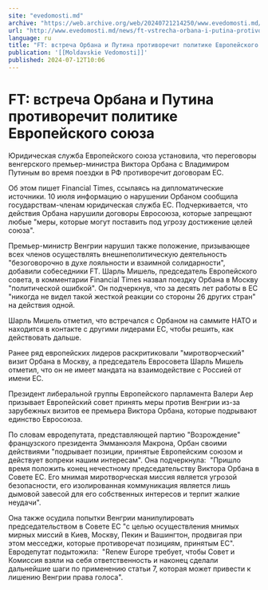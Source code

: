 ```yaml
---
site: "evedomosti.md"
archive: "https://web.archive.org/web/20240721214250/www.evedomosti.md/news/ft-vstrecha-orbana-i-putina-protivorechit-politike-evropejsk"
url: "http://www.evedomosti.md/news/ft-vstrecha-orbana-i-putina-protivorechit-politike-evropejsk"
language: ru
title: "FT: встреча Орбана и Путина противоречит политике Европейского союза"
publication: '[[Moldavskie Vedomosti]]'
published: 2024-07-12T10:06
---
```


# FT: встреча Орбана и Путина противоречит политике Европейского союза

Юридическая служба Европейского союза установила, что переговоры венгерского премьер-министра Виктора Орбана с Владимиром Путиным во время поездки в РФ противоречит договорам ЕС.

Об этом пишет Financial Times, ссылаясь на дипломатические источники. 10 июля информацию о нарушении Орбаном сообщила государствам-членам юридическая служба ЕС. Подчеркивается, что действия Орбана нарушили договоры Евросоюза, которые запрещают любые "меры, которые могут поставить под угрозу достижение целей союза".

Премьер-министр Венгрии нарушил также положение, призывающее всех членов осуществлять внешнеполитическую деятельность "безоговорочно в духе лояльности и взаимной солидарности", добавили собеседники FT. Шарль Мишель, председатель Европейского совета, в комментарии Financial Times назвал поездку Орбана в Москву "политической ошибкой". Он подчеркнув, что за десять лет работы в ЕС "никогда не видел такой жесткой реакции со стороны 26 других стран" на действия одной.

Шарль Мишель отметил, что встречался с Орбаном на саммите НАТО и находится в контакте с другими лидерами ЕС, чтобы решить, как действовать дальше.

Ранее ряд европейских лидеров раскритиковали "миротворческий" визит Орбана в Москву, а председатель Евросовета Шарль Мишель отметил, что он не имеет мандата на взаимодействие с Россией от имени ЕС.

Президент либеральной группы Европейского парламента Валери Аер призывает Европейский совет принять меры против Венгрии из-за зарубежных визитов ее премьера Виктора Орбана, которые подрывают единство Евросоюза.

По словам евродепутата, представляющей партию "Возрождение" французского президента Эмманюэля Макрона, Орбан своими действиями "подрывает позиции, принятые Европейским союзом и действует вопреки нашим интересам". Она подчеркнула:  "Пришло время положить конец нечестному председательству Виктора Орбана в Совете ЕС. Его мнимая миротворческая миссия является угрозой безопасности, его изолированная коммуникация является лишь дымовой завесой для его собственных интересов и терпит жалкие неудачи".

Она также осудила попытки Венгрии манипулировать председательством в Совете ЕС "с целью осуществления мнимых мирных миссий в Киев, Москву, Пекин и Вашингтон, продвигая при этом месседжи, которые противоречат позициям, принятым ЕС". Евродепутат подытожила:  "Renew Europe требует, чтобы Совет и Комиссия взяли на себя ответственность и наконец сделали дальнейшие шаги по применению статьи 7, которая может привести к лишению Венгрии права голоса". 